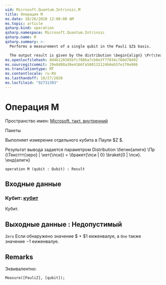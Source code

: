 ```yaml
---
uid: Microsoft.Quantum.Intrinsic.M
title: Операция M
ms.date: 10/26/2020 12:00:00 AM
ms.topic: article
qsharp.kind: operation
qsharp.namespace: Microsoft.Quantum.Intrinsic
qsharp.name: M
qsharp.summary: >-
  Performs a measurement of a single qubit in the Pauli $Z$ basis.

  The output result is given by the distribution \begin{align} \Pr(\texttt{Zero} | \ket{\psi}) = \braket{\psi | 0} \braket{0 | \psi}. \end{align}
ms.openlocfilehash: 8d4b120385bfc7086a7cb0e3f77034c760d78d92
ms.sourcegitcommit: 29e0d88a30e4166fa580132124b0eb57e1f0e986
ms.translationtype: MT
ms.contentlocale: ru-RU
ms.lasthandoff: 10/27/2020
ms.locfileid: "92731393"
---
```

# <a name="m-operation"></a>Операция M

Пространство имен: [Microsoft. такт. внутренний](xref:Microsoft.Quantum.Intrinsic)

Пакеты [](https://nuget.org/packages/)


Выполняет измерение отдельного кубита в Паули $Z $.

Результат вывода задается параметром Distribution \бегин{алигн} \Пр (\Тексттт{зеро} | \кет{\пси}) = \бракет{\пси | 0} \braket{0 | \пси}.
\енд{алигн}

```qsharp
operation M (qubit : Qubit) : Result
```


## <a name="input"></a>Входные данные

### <a name="qubit--qubit"></a>Кубит: [кубит](xref:microsoft.quantum.lang-ref.qubit)

Кубит.



## <a name="output--__invalidresult__"></a>Выходные данные __: <Result> Недопустимый__

`Zero` Если обнаружено значение $ + $1 еиженвалуе, а `One` также значение $-$1 еиженвалуе.

## <a name="remarks"></a>Remarks

Эквивалентно:

```qsharp
Measure([PauliZ], [qubit]);
```